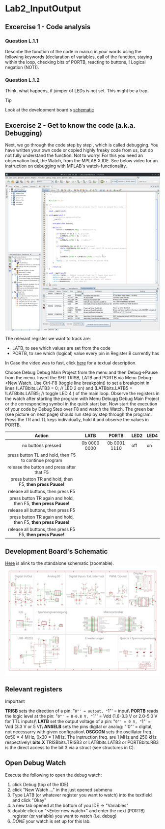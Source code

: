 # Lab2_InputOutput

## Excercise 1 -  Code analysis

### Question L.1.1 
Describe the function of the code in main.c in your words using the following keywords (declaration of variables, call of
the function, staying within the loop, checking bits of PORTB, reacting to buttons, ! Logical negation (NOT)).


### Question L.1.2 
Think, what happens, if jumper of LEDs is not set. This might be a trap.
> [!TIP]
> Look at the development board's [schematic](#development-boards-schematic)

## Excercise 2 - Get to know the code (a.k.a. Debugging)
Next, we go through the code step by step , which is called debugging.
You have written your own code or copied highly freaky code from us, but do not fully understand the function.
Not to worry! For this you need an observation tool, the Watch, from the MPLAB X IDE. 
See below video for an instruction on debugging with MPLAB's watch-functionality.

![](images/OpenWatch.gif)

The relevant register we want to track are:
- LATB, to see which values are set from the code
- PORTB, to see which (logical) value every pin in Register B currently has

In Case the video was to fast, click [here](#open-debug-watch) for a textual description.

Choose Debug Debug Main
Project from the menu and then Debug->Pause from the menu. Insert the SFR TRISB, LATB and PORTB via Menu
Debug->New Watch. Use Ctrl-F8 (toggle line breakpoint) to set a breakpoint in lines (LATBbits.LATB3 = 0; // LED
2 on) and (LATBbits.LATB5 = !LATBbits.LATB5; // toggle LED 4 ) of the main loop. Observe the registers in the
watch after starting the program with Menu Debugg Debug Main Project or the corresponding symbol in the quick
start bar. Now start the execution of your code by Debug Step over F8 and watch the Watch. The green bar (see
picture on next page) should run step by step through the program. Press the TR and TL keys individually, hold it
and observe the values in PORTB.

| Action| LATB   | PORTB  | LED2  | LED4  |
| :---: |  :---: |  :---: |  :--- |  :--- | 
| no buttons pressed | 0b 0000 0000 | 0b 0001 1110 | off | on |
|press button TL and hold, then F5 to continue program | | | | |
| release the button and press after that F5 | | | | |
| press button TR and hold, then F5, **then press Pause!** | | | | |
| release all buttons, then press F5 | | | | |
| press button TR again and hold, then F5, **then press Pause!** | | | | |
| release all buttons, then press F5  | | | | |
| press button TR again and hold, then F5, **then press Pause!** | | | | |
| release all buttons, then press F5 F5, **then press Pause!** | | | | |

## Development Board's Schematic
[Here](images/uCquick_Board_2018_01.svg) is alink to the standalone schematic (zoomable).
![](images/uCquick_Board_2018_01.svg)


## Relevant registers
> [!IMPORTANT]
> **TRISB** sets the direction of a pin: "`0"' = output, "`1"' = input\\
> **PORTB** reads the logic level at the pin: "`0"' = 0-0.8 V, "`1"' = Vdd (1.6-3.3 V or 2.0-5.0 V for TTL inputs)\\
> **LATB** set the output voltage of a pin: "`0"' = 0 V, "`1"' = Vdd (3.3 V or 5 V)\\
> **ANSELB** sets the pins digital or analog: "`0"' = digital, not necessarry with given configration\\
> **OSCCON** sets the oscillator freq.: 0x50 = 4 MHz, 0x30 = 1 MHz. The instruction freq. are 1 MHz and 250 kHz respectively\\
> **<Register>bits.X** TRISBbits.TRISB3 or LATBbits.LATB3 or PORTBbits.RB3 is the direct access to the bit 3 via a struct (see structures in C).

## Open Debug Watch
Execute the following to open the debug watch:
1. click Debug (top of the IDE)
2. click "New Watch ..." in the just opened submenu
3. Type LATB (or whatever register you want to watch) into the textfield and click "Okay"
4. a new tab opened at the bottom of you IDE -> "Variables"
5. double click on "\<Enter new watch\>" and enter the next (PORTB) register (or variable) you want to watch (i.e. debug)
6. *DONE* your watch is set up for this lab.